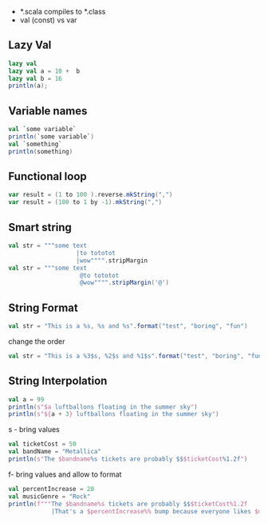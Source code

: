 - *.scala compiles to *.class
- val (const) vs var

## Lazy Val

```scala 
lazy val
lazy val a = 10 +  b
lazy val b = 16
println(a);
```

## Variable names

```scala 
val `some variable`
println(`some variable`)
val `something`
println(something)
```


## Functional loop

```scala 
var result = (1 to 100 ).reverse.mkString(",")
var result = (100 to 1 by -1).mkString(",")
```

## Smart string

```scala 
val str = """some text
                   |to tototot
                   |wow"""".stripMargin
val str = """some text
                    @to tototot
                    @wow"""".stripMargin('@')
```

## String Format

```scala
val str = "This is a %s, %s and %s".format("test", "boring", "fun")
```

change the order

```scala
val str = "This is a %3$s, %2$s and %1$s".format("test", "boring", "fun")
```

## String Interpolation

```scala 
val a = 99
println(s"$a luftballons floating in the summer sky")
println(s"${a + 3} luftballons floating in the summer sky")
```

s - bring values

```scala 
val ticketCost = 50
val bandName = "Metallica"
println(s"The $bandname%s tickets are probably $$$ticketCost%1.2f")
```

f- bring values and allow to format

```scala 
val percentIncrease = 20
val musicGenre = "Rock"
println(f"""The $bandname%s tickets are probably $$$ticketCost%1.2f
            |That's a $percentIncrease%% bump because everyone likes $musicGenre""".stripMargin)
```


